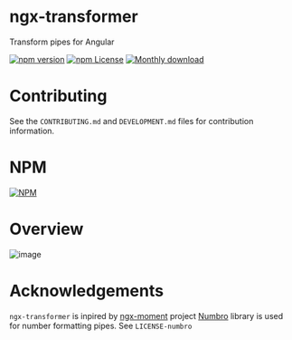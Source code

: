 # ngx-transformer

Transform pipes for Angular

[![npm version](https://img.shields.io/npm/v/ngx-transformer.svg)](https://www.npmjs.com/package/ngx-transformer)
[![npm License](https://img.shields.io/npm/l/ngx-transformer.svg?style=flat-square)](https://github.com/romaaxa/ngx-transformer/blob/master/LICENSE)
[![Monthly download](https://img.shields.io/npm/dm/ngx-transformer.svg?style=flat-square)](https://www.npmjs.com/package/ngx-transformer)

# Contributing

See the `CONTRIBUTING.md` and `DEVELOPMENT.md` files for contribution information.

# NPM

[![NPM](https://nodei.co/npm/ngx-transformer.png?downloads=true)](https://nodei.co/npm/ngx-transformer/)

# Overview

![image](https://user-images.githubusercontent.com/37483697/221354753-1510c356-2414-48ee-9b31-31fcc4f23b59.png)

# Acknowledgements

`ngx-transformer` is inpired by [ngx-moment](https://github.com/urish/ngx-moment) project
[Numbro](https://github.com/BenjaminVanRyseghem/numbro) library is used for number formatting pipes. See `LICENSE-numbro`
